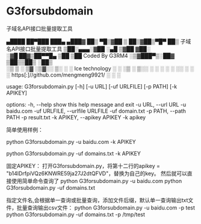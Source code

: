 # G3forsubdomain
子域名API接口批量提取工具

  ▄████  ██▀███   ███▄ ▄███▓
 ██▒ ▀█▒▓██ ▒ ██▒▓██▒▀█▀ ██▒    子域名API接口批量提取工具
▒██░▄▄▄░▓██ ░▄█ ▒▓██    ▓██░    
░▓█  ██▓▒██▀▀█▄  ▒██    ▒██     Coded By G3RM4
░▒▓███▀▒░██▓ ▒██▒▒██▒   ░██▒    
 ░▒   ▒ ░ ▒▓ ░▒▓░░ ▒░   ░  ░    Ice technology
  ░   ░   ░▒ ░ ▒░░  ░      ░
░ ░   ░   ░░   ░ ░      ░       https[:]//github.com/mengmeng9921/
      ░    ░            ░                                       

usage: G3forsubdomain.py [-h] [-u URL] [-uf URLFILE] [-p PATH] [-k APIKEY]

options:
  -h,   --help      show this help message and exit
  -u    URL,        --url     URL           -u    baidu.com
  -uf   URLFILE,    --urlfile URLFILE       -uf    domain.txt
  -p    PATH,       --path    PATH          -p    result.txt
  -k    APIKEY,     --apikey  APIKEY        -k    apikey


简单使用样例：

python G3forsubdomain.py -u   baidu.com     -k APIKEY

python G3forsubdomain.py -uf  domains.txt   -k APIKEY


固定APIKEY：
打开G3forsubdomain.py，将第十二行的apikey = "b14lDrfpiVQz6KNWRE59ja27J2dtQFVD"，替换为自己的key。
然后就可以直接使用简单命令查询了
python G3forsubdomain.py -u   baidu.com
python G3forsubdomain.py -uf  domains.txt

指定文件名,会根据单一查询或批量查询，添加文件后缀，默认单一查询输出txt文件，批量查询输出csv文件：
python G3forsubdomain.py -u   baidu.com     -p test
python G3forsubdomain.py -uf  domains.txt   -p /tmp/test
